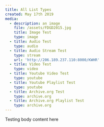 ```yaml
---
title: All List Types
created: May 17th 2019
media:
  - description: an image
    file: /assets/FDGD2015.jpg
    title: Image Test
    type: image
  - title: Audio Test
    type: audio
  - title: Audio Stream Test
    type: stream
    url: 'http://206.189.237.110:8000/KWHR'
  - title: Video Test
    type: video
  - title: Youtube Video Test
    type: youtube
  - title: Youtube Playlist Test
    type: youtube
  - title: Archive.org Test
    type: archive.org
  - title: Archive.org Playlist Test
    type: archive.org
---
```


 Testing body content here
